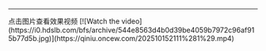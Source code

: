 <hr>点击图片查看效果视频</hr>
[![Watch the video](https://i0.hdslb.com/bfs/archive/544e8563d4b0d39be4059b7972c96af915b77d5b.jpg)](https://qiniu.oncew.com/202510152111%281%29.mp4)
